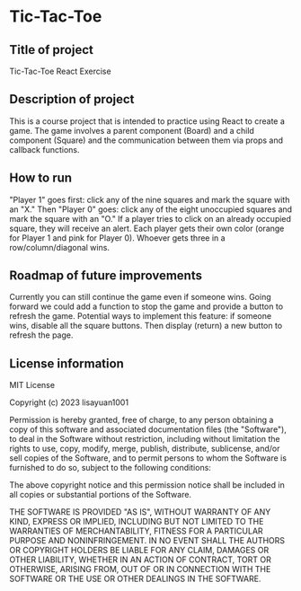 # Tic-Tac-Toe

## Title of project

Tic-Tac-Toe React Exercise

## Description of project

This is a course project that is intended to practice using React to create a game. The game involves a parent component (Board) and a child component (Square) and the communication between them via props and callback functions.

## How to run

"Player 1" goes first: click any of the nine squares and mark the square with an "X."
Then "Player 0" goes: click any of the eight unoccupied squares and mark the square with an "O." If a player tries to click on an already occupied square, they will receive an alert.
Each player gets their own color (orange for Player 1 and pink for Player 0).
Whoever gets three in a row/column/diagonal wins.

## Roadmap of future improvements

Currently you can still continue the game even if someone wins. Going forward we could add a function to stop the game and provide a button to refresh the game.
Potential ways to implement this feature: if someone wins, disable all the square buttons. Then display (return) a new button to refresh the page.

## License information

MIT License

Copyright (c) 2023 lisayuan1001

Permission is hereby granted, free of charge, to any person obtaining a copy
of this software and associated documentation files (the "Software"), to deal
in the Software without restriction, including without limitation the rights
to use, copy, modify, merge, publish, distribute, sublicense, and/or sell
copies of the Software, and to permit persons to whom the Software is
furnished to do so, subject to the following conditions:

The above copyright notice and this permission notice shall be included in all
copies or substantial portions of the Software.

THE SOFTWARE IS PROVIDED "AS IS", WITHOUT WARRANTY OF ANY KIND, EXPRESS OR
IMPLIED, INCLUDING BUT NOT LIMITED TO THE WARRANTIES OF MERCHANTABILITY,
FITNESS FOR A PARTICULAR PURPOSE AND NONINFRINGEMENT. IN NO EVENT SHALL THE
AUTHORS OR COPYRIGHT HOLDERS BE LIABLE FOR ANY CLAIM, DAMAGES OR OTHER
LIABILITY, WHETHER IN AN ACTION OF CONTRACT, TORT OR OTHERWISE, ARISING FROM,
OUT OF OR IN CONNECTION WITH THE SOFTWARE OR THE USE OR OTHER DEALINGS IN THE
SOFTWARE.
